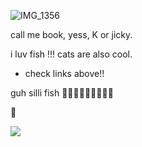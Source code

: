 ![IMG_1356](https://github.com/user-attachments/assets/d6ba38e7-6e1f-495f-9e2e-b99775fbc388)

call me book, yess, K or jicky.

i luv fish !!!
cats are also cool.
- check links above!!

guh silli fish 🐠🐠🐠🐠🐠🐠🐠🐠🐠


🫧


![](https://komarev.com/ghpvc/?username=yess-es&style=platic-square&label=visitors)


